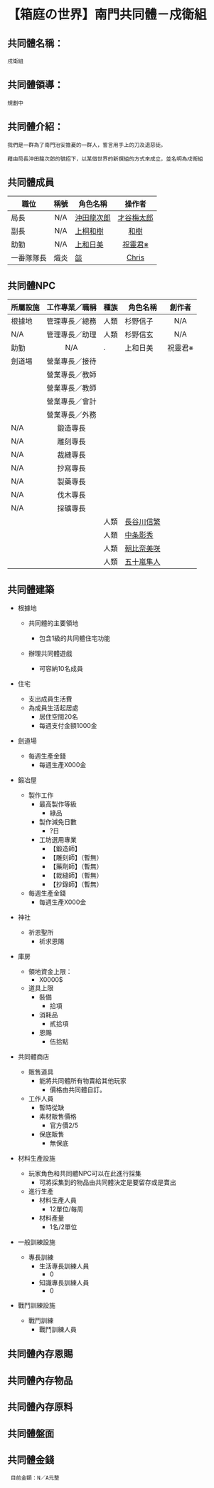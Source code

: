 # 【箱庭の世界】南門共同體－戍衛組

## 共同體名稱：
    戌衛組

## 共同體領導：
    規劃中

## 共同體介紹：
    我們是一群為了南門治安擔憂的一群人，誓言用手上的刀及退惡徒。
    
    藉由局長沖田龍次郎的號招下，以某個世界的新撰組的方式來成立，並名明為戍衛組

## 共同體成員

| 職位  | 稱號 | 角色名稱 | 操作者 |
| ------------- |:-------------:| ------------- |:-------------:|
| 局長 | N/A | [沖田龍次郎](https://home.gamer.com.tw/creationDetail.php?sn=2564025) | [才谷梅太郎](https://home.gamer.com.tw/homeindex.php?owner=vc07749) |
| 副長 | N/A | [上桐和樹](https://home.gamer.com.tw/creationDetail.php?sn=2646583) | [和樹](https://home.gamer.com.tw/homeindex.php?owner=rbr0999)
| 助勤 | N/A | [上和日美](https://home.gamer.com.tw/creationDetail.php?sn=2786161) | [祝靈君※](https://home.gamer.com.tw/homeindex.php?owner=kwok6435)
| 一番隊隊長 | 熾炎 | [燄](https://home.gamer.com.tw/creationDetail.php?sn=4417046) | [Chris](https://home.gamer.com.tw/homeindex.php?owner=lorkcter5413)

## 共同體NPC

| 所屬設施  | 工作專業／職稱 | 種族 | 角色名稱 | 創作者 |
| ------------- |:-------------:| ------------- |  ------------- |:-------------:|
| 根據地 | 管理專長／總務 | 人類 | 杉野信子| N/A |
| N/A | 管理專長／助理 | 人類 | 杉野信玄 | N/A |
| 助勤 | N/A | . | 上和日美 | 祝靈君※ |
| 劍道場 | 營業專長／接待 |  |  |  |
|  | 營業專長／教師 |  |  |  |
|  | 營業專長／教師 |  |  |  |
|  | 營業專長／會計 |  |  |  |
|  | 營業專長／外務 |  |  |  |
| N/A | 鍛造專長 |
| N/A | 雕刻專長 |
| N/A | 裁縫專長 |
| N/A | 抄寫專長 |
| N/A | 製藥專長 |
| N/A | 伐木專長 |
| N/A | 採礦專長 |
| | |人類 | [長谷川信繁](https://home.gamer.com.tw/creationDetail.php?sn=3103654) |
| | |人類 | [中条影秀](https://home.gamer.com.tw/creationDetail.php?sn=3104723) |
| | |人類 | [朝比奈美咲](https://home.gamer.com.tw/creationDetail.php?sn=3105399) |
| | |人類 | [五十嵐隼人](https://home.gamer.com.tw/creationDetail.php?sn=3105415) |

## 共同體建築

* 根據地
    * 共同體的主要領地
      * 包含1級的共同體住宅功能
    
    * 辦理共同體遊戲
      * 可容納10名成員

* 住宅
    * 支出成員生活費 
    * 為成員生活起居處
      * 居住空間20名
      * 每週支付金額1000金

* 劍道場
    * 每週生產金錢
        * 每週生產X000金
* 鍛冶屋
    * 製作工作
      * 最高製作等級
        * 綠品
      * 製作減免日數
        *  ?日
      * 工坊選用專業
        * 【鍛造師】
        * 【雕刻師】（暫無）
        * 【藥劑師】（暫無）
        * 【裁縫師】（暫無）
        * 【抄錄師】（暫無）
  * 每週生產金錢
    * 每週生產X000金

* 神社
    * 祈恩聖所
        * 祈求恩賜
* 庫房
    * 領地資金上限：
      * X0000$
    * 道具上限
        * 裝備
          * 拾項
        * 消耗品
          * 貳拾項
        * 恩賜
          * 伍拾點

* 共同體商店
    * 販售道具
        * 能將共同體所有物賣給其他玩家
          * 價格由共同體自訂。
    * 工作人員
        * 暫時從缺
      * 素材販售價格
        * 官方價2/5
      *  保底販售
           * 無保底

* 材料生產設施
    * 玩家角色和共同體NPC可以在此進行採集
      * 可將採集到的物品由共同體決定是要留存或是賣出
    * 進行生產
      * 材料生產人員
        * 12單位/每周
      * 材料產量
        * 1名/2單位
* 一般訓練設施
    *  專長訓練
       * 生活專長訓練人員
         * 0 
       * 知識專長訓練人員
         * 0
* 戰鬥訓練設施
    * 戰鬥訓練
      * 戰鬥訓練人員

## 共同體內存恩賜

## 共同體內存物品

## 共同體內存原料

## 共同體盤面

## 共同體金錢
     目前金額：N／A元整

